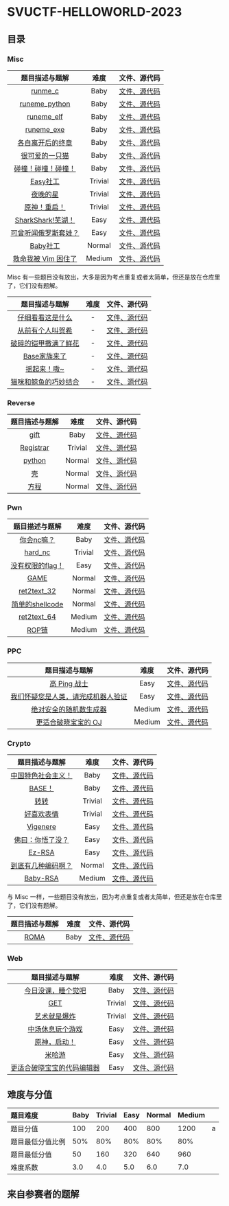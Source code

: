 # SVUCTF-HELLOWORLD-2023

## 目录

### Misc

|                       题目描述与题解                        |  难度   |                       文件、源代码                       |
|:-----------------------------------------------------------:|:-------:|:--------------------------------------------------:|
|        [runme_c](challenges/misc/runme_c/README.md)         |  Baby   |   [文件、源代码](challenges/misc/runme_c/attachments)    |
|   [runeme_python](challenges/misc/runme_python/README.md)   |  Baby   | [文件、源代码](challenges/misc/runme_python/attachments) |
|      [runeme_elf](challenges/misc/runme_elf/README.md)      |  Baby   |     [文件、源代码](challenges/misc/runme_elf/build)      |
|      [runeme_exe](challenges/misc/runme_exe/README.md)      |  Baby   |     [文件、源代码](challenges/misc/runme_exe/build)      |
|     [各自离开后的终章](challenges/misc/love/README.md)      |  Baby   |     [文件、源代码](challenges/misc/love/attachments)     |
|       [很可爱的一只猫](challenges/misc/cat/README.md)       |  Baby   |     [文件、源代码](challenges/misc/cat/attachments)      |
|      [碰撞！碰撞！碰撞！](challenges/misc/peng/README.md)      |  Baby   |     [文件、源代码](challenges/misc/peng/attachments)     |
|      [Easy社工](challenges/misc/easy_osint/README.md)       | Trivial |  [文件、源代码](challenges/misc/easy_osint/attachments)  |
|        [夜晚的星](challenges/misc/evening/README.md)        | Trivial |   [文件、源代码](challenges/misc/evening/attachments)    |
|      [原神！重启！](challenges/misc/yuanshen/README.md)       | Trivial |   [文件、源代码](challenges/misc/yuanshen/attachments)   |
|     [SharkShark!芜湖！](challenges/misc/shark/README.md)     |  Easy   |    [文件、源代码](challenges/misc/shark/attachments)     |
|     [可曾听闻俄罗斯套娃？](challenges/misc/tw/README.md)     |  Easy   |      [文件、源代码](challenges/misc/tw/attachments)      |
|      [Baby社工](challenges/misc/baby_osint/README.md)       | Normal  |  [文件、源代码](challenges/misc/baby_osint/attachments)  |
| [救命我被 Vim 困住了](challenges/misc/vim_escape/README.md) | Medium  |     [文件、源代码](challenges/misc/vim_escape/build)     |

Misc 有一些题目没有放出，大多是因为考点重复或者太简单，但还是放在仓库里了，它们没有题解。

|                       题目描述与题解                       | 难度 |                     文件、源代码                     |
|:------------------------------------------------------:|:----:|:----------------------------------------------:|
|     [仔细看看这是什么](challenges/misc/file/README.md)     |  -   |   [文件、源代码](challenges/misc/file/attachments)   |
|     [从前有个人叫贺希](challenges/misc/hex/README.md)      |  -   |   [文件、源代码](challenges/misc/hex/attachments)    |
|  [破碎的铠甲撒满了鲜花](challenges/misc/kaisa/README.md)   |  -   |  [文件、源代码](challenges/misc/kaisa/attachments)   |
|       [Base家族来了](challenges/misc/base/README.md)       |  -   |   [文件、源代码](challenges/misc/base/attachments)   |
|       [摇起来！嗷~](challenges/misc/base2/README.md)        |  -   |  [文件、源代码](challenges/misc/base2/attachments)   |
| [猫咪和鲸鱼的巧妙结合](challenges/misc/cat_fish/README.md) |  -   | [文件、源代码](challenges/misc/cat_fish/attachments) |

### Reverse

|                   题目描述与题解                    |  难度   |                       文件、源代码                       |
|:---------------------------------------------------:|:-------:|:--------------------------------------------------:|
|      [gift](challenges/reverse/gift/README.md)      |  Baby   |      [文件、源代码](challenges/reverse/gift/build)       |
| [Registrar](challenges/reverse/Registrar/README.md) | Trivial | [文件、源代码](challenges/reverse/Registrar/attachments) |
|    [python](challenges/reverse/python/README.md)    | Normal  |     [文件、源代码](challenges/reverse/python/build)      |
|       [壳](challenges/reverse/UPX/README.md)        | Normal  |       [文件、源代码](challenges/reverse/UPX/build)       |
|       [方程](challenges/reverse/z3/README.md)       | Normal  |       [文件、源代码](challenges/reverse/z3/build)        |

### Pwn

|                    题目描述与题解                     |  难度   |                   文件、源代码                   |
|:-----------------------------------------------------:|:-------:|:------------------------------------------:|
|       [你会nc嘛？](challenges/pwn/nc/README.md)        |  Baby   |     [文件、源代码](challenges/pwn/nc/build)      |
|      [hard_nc](challenges/pwn/hard_nc/README.md)      | Trivial |   [文件、源代码](challenges/pwn/hard_nc/build)   |
|   [没有权限的flag！](challenges/pwn/SUID/README.md)    |  Easy   |    [文件、源代码](challenges/pwn/SUID/build)     |
|         [GAME](challenges/pwn/GAME/README.md)         | Normal  |    [文件、源代码](challenges/pwn/GAME/build)     |
|  [ret2text_32](challenges/pwn/ret2text_32/README.md)  | Normal  | [文件、源代码](challenges/pwn/ret2text_32/build) |
| [简单的shellcode](challenges/pwn/shellcode/README.md) | Normal  |  [文件、源代码](challenges/pwn/shellcode/build)  |
|  [ret2text_64](challenges/pwn/ret2text_64/README.md)  | Medium  | [文件、源代码](challenges/pwn/ret2text_64/build) |
|         [ROP链](challenges/pwn/ROP/README.md)         | Medium  |     [文件、源代码](challenges/pwn/ROP/build)     |

### PPC

|                            题目描述与题解                             |  难度  |                   文件、源代码                    |
|:------------------------------------------------------------------:|:------:|:-------------------------------------------:|
|           [高 Ping 战士](challenges/ppc/pwntools/README.md)           |  Easy  |   [文件、源代码](challenges/ppc/pwntools/build)   |
| [我们怀疑您是人类，请完成机器人验证](challenges/ppc/captcha/README.md) |  Easy  |   [文件、源代码](challenges/ppc/captcha/build)    |
|        [绝对安全的随机数生成器](challenges/ppc/prng/README.md)        | Medium |     [文件、源代码](challenges/ppc/prng/build)     |
|     [更适合破晓宝宝的 OJ](challenges/ppc/online_judge/README.md)      | Medium | [文件、源代码](challenges/ppc/online_judge/build) |

### Crypto

|                     题目描述与题解                     |  难度   |                      文件、源代码                      |
|:------------------------------------------------------:|:-------:|:------------------------------------------------:|
| [中国特色社会主义！](challenges/crypto/CHain/README.md) |  Baby   |  [文件、源代码](challenges/crypto/CHain/attachments)   |
|       [BASE！](challenges/crypto/BASE/README.md)        |  Baby   |   [文件、源代码](challenges/crypto/BASE/attachments)   |
|       [转转](challenges/crypto/rot13/README.md)        | Trivial |  [文件、源代码](challenges/crypto/rot13/attachments)   |
|     [好喜欢表情](challenges/crypto/EMO/README.md)      | Trivial |   [文件、源代码](challenges/crypto/EMO/attachments)    |
|    [Vigenere](challenges/crypto/Vigenere/README.md)    |  Easy   | [文件、源代码](challenges/crypto/Vigenere/attachments) |
|    [佛曰：你悟了没？](challenges/crypto/fo/README.md)    |  Easy   |    [文件、源代码](challenges/crypto/fo/attachments)    |
|       [Ez-RSA](challenges/crypto/RSA/README.md)        |  Easy   |   [文件、源代码](challenges/crypto/RSA/attachments)    |
| [到底有几种编码啊？](challenges/crypto/code/README.md)  | Normal  |   [文件、源代码](challenges/crypto/code/attachments)   |
|    [Baby-RSA](challenges/crypto/baby_rsa/README.md)    | Medium  | [文件、源代码](challenges/crypto/baby_rsa/attachments) |

与 Misc 一样，一些题目没有放出，因为考点重复或者太简单，但还是放在仓库里了，它们没有题解。

|              题目描述与题解              | 难度 |                    文件、源代码                    |
|:----------------------------------------:|:----:|:--------------------------------------------:|
| [ROMA](challenges/crypto/ROMA/README.md) | Baby | [文件、源代码](challenges/crypto/ROMA/attachments) |

### Web

|                           题目描述与题解                           |  难度   |                       文件、源代码                        |
|:------------------------------------------------------------------:|:-------:|:---------------------------------------------------:|
|     [今日没课，睡个觉吧](challenges/web/view_source/README.md)      |  Baby   |     [文件、源代码](challenges/web/view_source/build)      |
|                [GET](challenges/web/get/README.md)                 | Trivial |         [文件、源代码](challenges/web/get/build)          |
|           [艺术就是爆炸](challenges/web/crack/README.md)           | Trivial |        [文件、源代码](challenges/web/crack/build)         |
|     [中场休息玩个游戏](challenges/web/missile_trail/README.md)     |  Easy   |    [文件、源代码](challenges/web/missile_trail/build)     |
|    [原神，启动！](challenges/web/non_pressable_button/README.md)     |  Easy   | [文件、源代码](challenges/web/non_pressable_button/build) |
|               [米哈游](challenges/web/md5/README.md)               |  Easy   |         [文件、源代码](challenges/web/md5/build)          |
| [更适合破晓宝宝的代码编辑器](challenges/web/code_editor/README.md) |  Easy   |     [文件、源代码](challenges/web/code_editor/build)      |

## 难度与分值

| 题目难度         | Baby | Trivial | Easy | Normal | Medium |   |
|:-------------|------|---------|------|--------|--------|---|
| 题目分值         | 100  | 200     | 400  | 800    | 1200   | a |
| 题目最低分值比例 | 50%  | 80%     | 80%  | 80%    | 80%    |   |
| 题目最低分值     | 50   | 160     | 320  | 640    | 960    |   |
| 难度系数         | 3.0  | 4.0     | 5.0  | 6.0    | 7.0    |   |

## 来自参赛者的题解
